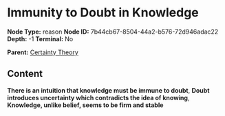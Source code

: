 # Immunity to Doubt in Knowledge

**Node Type:** reason
**Node ID:** 7b44cb67-8504-44a2-b576-72d946adac22
**Depth:** -1
**Terminal:** No

**Parent:** [Certainty Theory](certainty-theory.md)

## Content

**There is an intuition that knowledge must be immune to doubt**, **Doubt introduces uncertainty which contradicts the idea of knowing**, **Knowledge, unlike belief, seems to be firm and stable**
